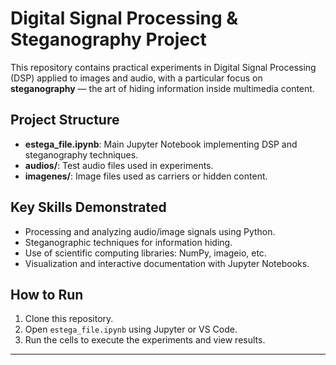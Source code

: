 # Digital Signal Processing & Steganography Project

This repository contains practical experiments in Digital Signal Processing (DSP) applied to images and audio, with a particular focus on **steganography** — the art of hiding information inside multimedia content.

## Project Structure

- **estega_file.ipynb**: Main Jupyter Notebook implementing DSP and steganography techniques.
- **audios/**: Test audio files used in experiments.
- **imagenes/**: Image files used as carriers or hidden content.

## Key Skills Demonstrated

- Processing and analyzing audio/image signals using Python.
- Steganographic techniques for information hiding.
- Use of scientific computing libraries: NumPy, imageio, etc.
- Visualization and interactive documentation with Jupyter Notebooks.

## How to Run

1. Clone this repository.
2. Open `estega_file.ipynb` using Jupyter or VS Code.
3. Run the cells to execute the experiments and view results.

---
